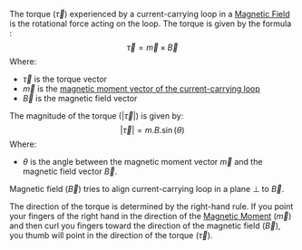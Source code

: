  The torque ($\vec{\tau}$) experienced by a current-carrying loop in a [Magnetic Field](../Jee/Physics/Magnetic%20Field.md) is the rotational force acting on the loop. The torque is given by the formula : 
 $$
\vec{\tau} = \vec{m} \times \vec{B}
$$
Where: 
- $\vec{\tau}$ is the torque vector
- $\vec{m}$ is the [magnetic moment vector of the current-carrying loop](Magnetic%20Moment%20Of%20Current%20Carrying%20Loop.md) 
- $\vec{B}$ is the magnetic field vector

The magnitude of the torque ($|\vec{\tau}|$) is given by:
$$
|\vec{\tau}| = m.B.\sin (\theta)
$$
Where:
- $\theta$ is the angle between the magnetic moment vector $\vec{m}$ and the magnetic field vector $\vec{B}$.

Magnetic field ($\vec{B}$) tries to align current-carrying loop in a plane $\perp$ to $\vec{B}$.

The direction of the torque is determined by the right-hand rule. If you point your fingers of the right hand in the direction of the [Magnetic Moment](Magnetic%20Moment%20Of%20Current%20Carrying%20Loop.md) ($\vec{m}$) and then curl you fingers toward the direction of the magnetic field ($\vec{B}$), you thumb will point in the direction of the torque ($\vec{\tau}$).

